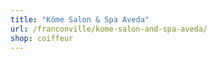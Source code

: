 ```yaml
---
title: "Kôme Salon & Spa Aveda"
url: /franconville/kome-salon-and-spa-aveda/
shop: coiffeur
---
```

